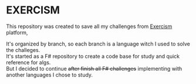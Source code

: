 # EXERCISM
This repository was created to save all my challenges from [Exercism](https://exercism.org/) platform, 

It's organized by branch, so each branch is a language witch I used to solve the challeges.<br/>
It's started as a F# repository to create a code base for study and quick reference for algs. <br/>
But I decided to continue <s>after finish all F# challenges</s> implementing with another languages I chose to study.
